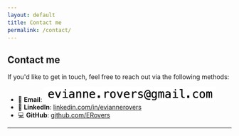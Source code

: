 ```yaml
---
layout: default
title: Contact me
permalink: /contact/
---
```


## Contact me

If you'd like to get in touch, feel free to reach out via the following methods:

- 📧 **Email**: ![Email Address](email.png)
- 💼 **LinkedIn**: [linkedin.com/in/eviannerovers](https://www.linkedin.com/in/evianne-rovers-07b665207/)
- 💻 **GitHub**: [github.com/ERovers](https://github.com/ERovers)

---
